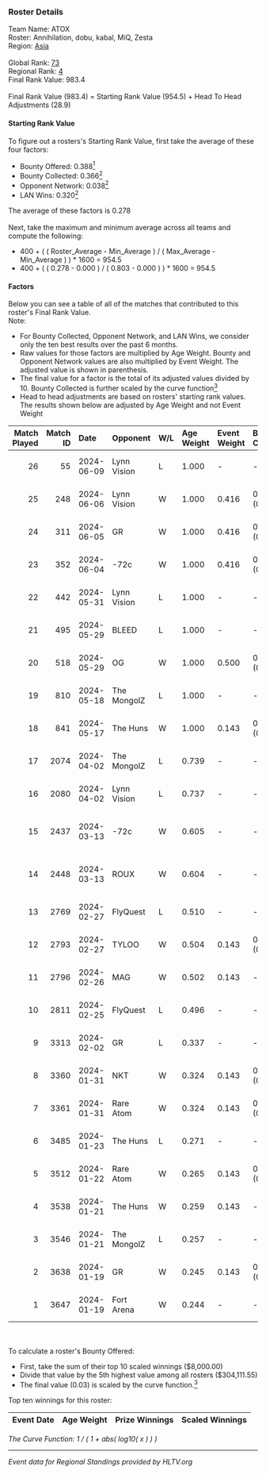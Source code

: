 ### Roster Details<br />
Team Name: ATOX<br />
Roster: Annihilation, dobu, kabal, MiQ, Zesta<br />
Region: [Asia]( ../standings_asia.md)<br />
<br />
Global Rank: [73](../standings_global.md)<br />
Regional Rank: [4]( ../standings_asia.md)<br />
Final Rank Value:  983.4<br />
<br />
Final Rank Value (983.4) = Starting Rank Value (954.5) + Head To Head Adjustments (28.9)<br />

#### Starting Rank Value<br />
To figure out a rosters's Starting Rank Value, first take the average of these four factors:<br />
- Bounty Offered: 0.388[<sup>1</sup>](#table2)
- Bounty Collected: 0.366[<sup>2</sup>](#table1)
- Opponent Network: 0.038[<sup>2</sup>](#table1)
- LAN Wins: 0.320[<sup>2</sup>](#table1)

The average of these factors is 0.278<br />
<br />
Next, take the maximum and minimum average across all teams and compute the following:<br />
- 400 + ( ( Roster_Average - Min_Average ) / ( Max_Average - Min_Average ) ) * 1600 = 954.5
- 400 + ( ( 0.278 - 0.000 ) / ( 0.803 - 0.000 ) ) * 1600 = 954.5


#### Factors<br />
Below you can see a table of all of the matches that contributed to this roster's Final Rank Value.<br />
Note:<br />

- For Bounty Collected, Opponent Network, and LAN Wins, we consider only the ten best results over the past 6 months.
- Raw values for those factors are multiplied by Age Weight. Bounty and Opponent Network values are also multiplied by Event Weight. The adjusted value is shown in parenthesis.
- The final value for a factor is the total of its adjusted values divided by 10. Bounty Collected is further scaled by the curve function[<sup>3</sup>](#curveFunction)
- Head to head adjustments are based on rosters' starting rank values. The results shown below are adjusted by Age Weight and not Event Weight
<span id="table1"></span><br />


| Match Played | Match ID | Date       | Opponent    | W/L | Age Weight | Event Weight | Bounty Collected | Opponent Network | LAN Wins  | H2H Adj. | Roster                                |
| -: | -: | :- | :- | :- | :- | :- | :- | :- | :- | -: | :- |
|           26 |       55 | 2024-06-09 | Lynn Vision | L   | 1.000      | -            | -                | -                | -         |    -8.72 | Annihilation, dobu, kabal, MiQ, Zesta |
|           25 |      248 | 2024-06-06 | Lynn Vision | W   | 1.000      | 0.416        | 0.129 (0.054)    | 0.303 (0.126)    | 0 (0.000) |    23.13 | Annihilation, dobu, kabal, MiQ, Zesta |
|           24 |      311 | 2024-06-05 | GR          | W   | 1.000      | 0.416        | 0.011 (0.004)    | 0.148 (0.061)    | 0 (0.000) |     4.82 | Annihilation, dobu, kabal, MiQ, Zesta |
|           23 |      352 | 2024-06-04 | -72c        | W   | 1.000      | 0.416        | 0.004 (0.002)    | -                | 0 (0.000) |     2.79 | Annihilation, dobu, kabal, MiQ, Zesta |
|           22 |      442 | 2024-05-31 | Lynn Vision | L   | 1.000      | -            | -                | -                | -         |    -7.58 | Annihilation, dobu, kabal, MiQ, Zesta |
|           21 |      495 | 2024-05-29 | BLEED       | L   | 1.000      | -            | -                | -                | -         |    -5.28 | Annihilation, dobu, kabal, MiQ, Zesta |
|           20 |      518 | 2024-05-29 | OG          | W   | 1.000      | 0.500        | 0.249 (0.125)    | 0.306 (0.153)    | 1 (1.000) |    25.82 | Annihilation, dobu, kabal, MiQ, Zesta |
|           19 |      810 | 2024-05-18 | The MongolZ | L   | 1.000      | -            | -                | -                | -         |    -0.26 | Annihilation, dobu, kabal, MiQ, Zesta |
|           18 |      841 | 2024-05-17 | The Huns    | W   | 1.000      | 0.143        | 0.000 (0.000)    | 0.087 (0.012)    | 1 (1.000) |     2.54 | Annihilation, dobu, kabal, MiQ, Zesta |
|           17 |     2074 | 2024-04-02 | The MongolZ | L   | 0.739      | -            | -                | -                | -         |    -0.17 | Annihilation, dobu, kabal, MiQ, Zesta |
|           16 |     2080 | 2024-04-02 | Lynn Vision | L   | 0.737      | -            | -                | -                | -         |    -4.52 | Annihilation, dobu, kabal, MiQ, Zesta |
|           15 |     2437 | 2024-03-13 | -72c        | W   | 0.605      | -            | -                | -                | 0 (0.000) |     0.85 | dobu, FlyNN, kabal, MiQ, Zesta        |
|           14 |     2448 | 2024-03-13 | ROUX        | W   | 0.604      | -            | -                | -                | 0 (0.000) |     0.84 | dobu, FlyNN, kabal, MiQ, Zesta        |
|           13 |     2769 | 2024-02-27 | FlyQuest    | L   | 0.510      | -            | -                | -                | -         |    -1.16 | AccuracyTG, dobu, kabal, MiQ, Zesta   |
|           12 |     2793 | 2024-02-27 | TYLOO       | W   | 0.504      | 0.143        | 0.004 (0.000)    | 0.122 (0.009)    | 1 (0.504) |     4.43 | AccuracyTG, dobu, kabal, MiQ, Zesta   |
|           11 |     2796 | 2024-02-26 | MAG         | W   | 0.502      | 0.143        | -                | 0.096 (0.007)    | 1 (0.502) |     1.40 | AccuracyTG, dobu, kabal, MiQ, Zesta   |
|           10 |     2811 | 2024-02-25 | FlyQuest    | L   | 0.496      | -            | -                | -                | -         |    -1.10 | AccuracyTG, dobu, kabal, MiQ, Zesta   |
|            9 |     3313 | 2024-02-02 | GR          | L   | 0.337      | -            | -                | -                | -         |    -8.79 | AccuracyTG, dobu, kabal, MiQ, Zesta   |
|            8 |     3360 | 2024-01-31 | NKT         | W   | 0.324      | 0.143        | 0.004 (0.000)    | -                | 0 (0.000) |     2.05 | AccuracyTG, dobu, kabal, MiQ, Zesta   |
|            7 |     3361 | 2024-01-31 | Rare Atom   | W   | 0.324      | 0.143        | 0.010 (0.000)    | 0.093 (0.004)    | -         |     1.82 | AccuracyTG, dobu, kabal, MiQ, Zesta   |
|            6 |     3485 | 2024-01-23 | The Huns    | L   | 0.271      | -            | -                | -                | -         |    -7.84 | AccuracyTG, dobu, kabal, MiQ, Zesta   |
|            5 |     3512 | 2024-01-22 | Rare Atom   | W   | 0.265      | 0.143        | 0.010 (0.000)    | 0.093 (0.004)    | -         |     1.47 | AccuracyTG, dobu, kabal, MiQ, Zesta   |
|            4 |     3538 | 2024-01-21 | The Huns    | W   | 0.259      | 0.143        | -                | 0.087 (0.003)    | -         |     0.66 | AccuracyTG, dobu, kabal, MiQ, Zesta   |
|            3 |     3546 | 2024-01-21 | The MongolZ | L   | 0.257      | -            | -                | -                | -         |    -0.03 | AccuracyTG, dobu, kabal, MiQ, Zesta   |
|            2 |     3638 | 2024-01-19 | GR          | W   | 0.245      | 0.143        | 0.011 (0.000)    | 0.148 (0.005)    | -         |     1.38 | AccuracyTG, dobu, kabal, MiQ, Zesta   |
|            1 |     3647 | 2024-01-19 | Fort Arena  | W   | 0.244      | -            | -                | -                | -         |     0.33 | AccuracyTG, dobu, kabal, MiQ, Zesta   |

<br />
<span id="table2"></span><br />
To calculate a roster's Bounty Offered:<br />

- First, take the sum of their top 10 scaled winnings ($8,000.00)
- Divide that value by the 5th highest value among all rosters ($304,111.55)
- The final value (0.03) is scaled by the curve function.[<sup>3</sup>](#curveFunction)

Top ten winnings for this roster:<br />

| Event Date | Age Weight | Prize Winnings | Scaled Winnings |
| :- | -: | :- | :- |


<span id="curveFunction"></span>_The Curve Function: 1 / ( 1 + abs( log10( x ) ) )_<br />

---
_Event data for Regional Standings provided by HLTV.org_<br />
